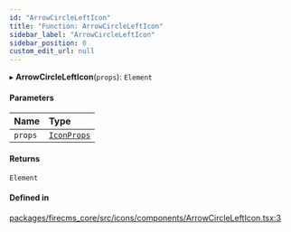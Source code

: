 ```yaml
---
id: "ArrowCircleLeftIcon"
title: "Function: ArrowCircleLeftIcon"
sidebar_label: "ArrowCircleLeftIcon"
sidebar_position: 0
custom_edit_url: null
---
```


▸ **ArrowCircleLeftIcon**(`props`): `Element`

#### Parameters

| Name | Type |
| :------ | :------ |
| `props` | [`IconProps`](../types/IconProps.md) |

#### Returns

`Element`

#### Defined in

[packages/firecms_core/src/icons/components/ArrowCircleLeftIcon.tsx:3](https://github.com/FireCMSco/firecms/blob/d45f3739/packages/firecms_core/src/icons/components/ArrowCircleLeftIcon.tsx#L3)
